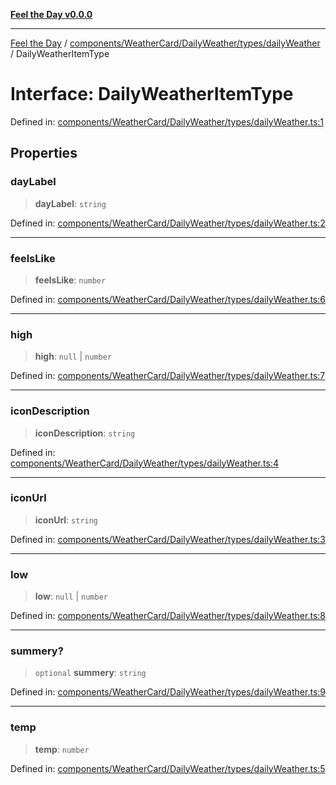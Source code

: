 [**Feel the Day v0.0.0**](../../../../../../README.md)

***

[Feel the Day](../../../../../../README.md) / [components/WeatherCard/DailyWeather/types/dailyWeather](../README.md) / DailyWeatherItemType

# Interface: DailyWeatherItemType

Defined in: [components/WeatherCard/DailyWeather/types/dailyWeather.ts:1](https://github.com/HyeinKang/feel-the-day/blob/6b0d3fb3bda5bce2accd42bfbaa4c5a46f07891e/src/components/WeatherCard/DailyWeather/types/dailyWeather.ts#L1)

## Properties

### dayLabel

> **dayLabel**: `string`

Defined in: [components/WeatherCard/DailyWeather/types/dailyWeather.ts:2](https://github.com/HyeinKang/feel-the-day/blob/6b0d3fb3bda5bce2accd42bfbaa4c5a46f07891e/src/components/WeatherCard/DailyWeather/types/dailyWeather.ts#L2)

***

### feelsLike

> **feelsLike**: `number`

Defined in: [components/WeatherCard/DailyWeather/types/dailyWeather.ts:6](https://github.com/HyeinKang/feel-the-day/blob/6b0d3fb3bda5bce2accd42bfbaa4c5a46f07891e/src/components/WeatherCard/DailyWeather/types/dailyWeather.ts#L6)

***

### high

> **high**: `null` \| `number`

Defined in: [components/WeatherCard/DailyWeather/types/dailyWeather.ts:7](https://github.com/HyeinKang/feel-the-day/blob/6b0d3fb3bda5bce2accd42bfbaa4c5a46f07891e/src/components/WeatherCard/DailyWeather/types/dailyWeather.ts#L7)

***

### iconDescription

> **iconDescription**: `string`

Defined in: [components/WeatherCard/DailyWeather/types/dailyWeather.ts:4](https://github.com/HyeinKang/feel-the-day/blob/6b0d3fb3bda5bce2accd42bfbaa4c5a46f07891e/src/components/WeatherCard/DailyWeather/types/dailyWeather.ts#L4)

***

### iconUrl

> **iconUrl**: `string`

Defined in: [components/WeatherCard/DailyWeather/types/dailyWeather.ts:3](https://github.com/HyeinKang/feel-the-day/blob/6b0d3fb3bda5bce2accd42bfbaa4c5a46f07891e/src/components/WeatherCard/DailyWeather/types/dailyWeather.ts#L3)

***

### low

> **low**: `null` \| `number`

Defined in: [components/WeatherCard/DailyWeather/types/dailyWeather.ts:8](https://github.com/HyeinKang/feel-the-day/blob/6b0d3fb3bda5bce2accd42bfbaa4c5a46f07891e/src/components/WeatherCard/DailyWeather/types/dailyWeather.ts#L8)

***

### summery?

> `optional` **summery**: `string`

Defined in: [components/WeatherCard/DailyWeather/types/dailyWeather.ts:9](https://github.com/HyeinKang/feel-the-day/blob/6b0d3fb3bda5bce2accd42bfbaa4c5a46f07891e/src/components/WeatherCard/DailyWeather/types/dailyWeather.ts#L9)

***

### temp

> **temp**: `number`

Defined in: [components/WeatherCard/DailyWeather/types/dailyWeather.ts:5](https://github.com/HyeinKang/feel-the-day/blob/6b0d3fb3bda5bce2accd42bfbaa4c5a46f07891e/src/components/WeatherCard/DailyWeather/types/dailyWeather.ts#L5)
